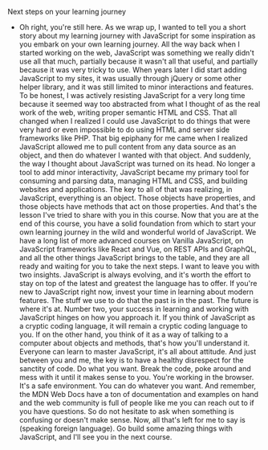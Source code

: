 Next steps on your learning journey
- Oh right, you're still here. As we wrap up, I wanted to tell you a short story about my learning journey with JavaScript for some inspiration as you embark on your own learning journey. All the way back when I started working on the web, JavaScript was something we really didn't use all that much, partially because it wasn't all that useful, and partially because it was very tricky to use. When years later I did start adding JavaScript to my sites, it was usually through jQuery or some other helper library, and it was still limited to minor interactions and features. To be honest, I was actively resisting JavaScript for a very long time because it seemed way too abstracted from what I thought of as the real work of the web, writing proper semantic HTML and CSS. That all changed when I realized I could use JavaScript to do things that were very hard or even impossible to do using HTML and server side frameworks like PHP. That big epiphany for me came when I realized JavaScript allowed me to pull content from any data source as an object, and then do whatever I wanted with that object. And suddenly, the way I thought about JavaScript was turned on its head. No longer a tool to add minor interactivity, JavaScript became my primary tool for consuming and parsing data, managing HTML and CSS, and building websites and applications. The key to all of that was realizing, in JavaScript, everything is an object. Those objects have properties, and those objects have methods that act on those properties. And that's the lesson I've tried to share with you in this course. Now that you are at the end of this course, you have a solid foundation from which to start your own learning journey in the wild and wonderful world of JavaScript. We have a long list of more advanced courses on Vanilla JavaScript, on JavaScript frameworks like React and Vue, on REST APIs and GraphQL, and all the other things JavaScript brings to the table, and they are all ready and waiting for you to take the next steps. I want to leave you with two insights. JavaScript is always evolving, and it's worth the effort to stay on top of the latest and greatest the language has to offer. If you're new to JavaScript right now, invest your time in learning about modern features. The stuff we use to do that the past is in the past. The future is where it's at. Number two, your success in learning and working with JavaScript hinges on how you approach it. If you think of JavaScript as a cryptic coding language, it will remain a cryptic coding language to you. If on the other hand, you think of it as a way of talking to a computer about objects and methods, that's how you'll understand it. Everyone can learn to master JavaScript, it's all about attitude. And just between you and me, the key is to have a healthy disrespect for the sanctity of code. Do what you want. Break the code, poke around and mess with it until it makes sense to you. You're working in the browser. It's a safe environment. You can do whatever you want. And remember, the MDN Web Docs have a ton of documentation and examples on hand and the web community is full of people like me you can reach out to if you have questions. So do not hesitate to ask when something is confusing or doesn't make sense. Now, all that's left for me to say is (speaking foreign language). Go build some amazing things with JavaScript, and I'll see you in the next course.